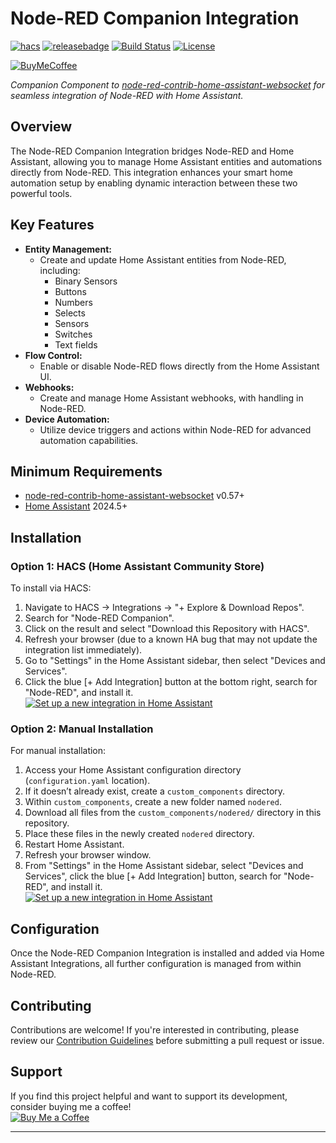 # Node-RED Companion Integration

[![hacs][hacsbadge]][hacs] [![releasebadge]][release] [![Build Status][buildstatus-shield]][buildstatus-link] [![License][license-shield]](LICENSE.md)

[![BuyMeCoffee][buymecoffeebadge]][buymecoffee]

_Companion Component to [node-red-contrib-home-assistant-websocket](https://github.com/zachowj/node-red-contrib-home-assistant-websocket) for seamless integration of Node-RED with Home Assistant._

## Overview

The Node-RED Companion Integration bridges Node-RED and Home Assistant, allowing you to manage Home Assistant entities and automations directly from Node-RED. This integration enhances your smart home automation setup by enabling dynamic interaction between these two powerful tools.

## Key Features

- **Entity Management:**
  - Create and update Home Assistant entities from Node-RED, including:
    - Binary Sensors
    - Buttons
    - Numbers
    - Selects
    - Sensors
    - Switches
    - Text fields
- **Flow Control:**
  - Enable or disable Node-RED flows directly from the Home Assistant UI.
- **Webhooks:**
  - Create and manage Home Assistant webhooks, with handling in Node-RED.
- **Device Automation:**
  - Utilize device triggers and actions within Node-RED for advanced automation capabilities.

## Minimum Requirements

- [node-red-contrib-home-assistant-websocket](https://github.com/zachowj/node-red-contrib-home-assistant-websocket) v0.57+
- [Home Assistant](https://github.com/home-assistant/core) 2024.5+

## Installation

### Option 1: HACS (Home Assistant Community Store)

To install via HACS:

1. Navigate to HACS -> Integrations -> "+ Explore & Download Repos".
2. Search for "Node-RED Companion".
3. Click on the result and select "Download this Repository with HACS".
4. Refresh your browser (due to a known HA bug that may not update the integration list immediately).
5. Go to "Settings" in the Home Assistant sidebar, then select "Devices and Services".
6. Click the blue [+ Add Integration] button at the bottom right, search for "Node-RED", and install it.  
   [![Set up a new integration in Home Assistant](https://my.home-assistant.io/badges/config_flow_start.svg)](https://my.home-assistant.io/redirect/config_flow_start/?domain=nodered)

### Option 2: Manual Installation

For manual installation:

1. Access your Home Assistant configuration directory (`configuration.yaml` location).
2. If it doesn’t already exist, create a `custom_components` directory.
3. Within `custom_components`, create a new folder named `nodered`.
4. Download all files from the `custom_components/nodered/` directory in this repository.
5. Place these files in the newly created `nodered` directory.
6. Restart Home Assistant.
7. Refresh your browser window.
8. From "Settings" in the Home Assistant sidebar, select "Devices and Services", click the blue [+ Add Integration] button, search for "Node-RED", and install it.  
   [![Set up a new integration in Home Assistant](https://my.home-assistant.io/badges/config_flow_start.svg)](https://my.home-assistant.io/redirect/config_flow_start/?domain=nodered)

## Configuration

Once the Node-RED Companion Integration is installed and added via Home Assistant Integrations, all further configuration is managed from within Node-RED.

## Contributing

Contributions are welcome! If you're interested in contributing, please review our [Contribution Guidelines](CONTRIBUTING.md) before submitting a pull request or issue.

## Support

If you find this project helpful and want to support its development, consider buying me a coffee!  
[![Buy Me a Coffee][buymecoffeebadge]][buymecoffee]

---

[buymecoffee]: https://www.buymeacoffee.com/zachowj
[buymecoffeebadge]: https://www.buymeacoffee.com/assets/img/custom_images/orange_img.png
[license-shield]: https://img.shields.io/github/license/zachowj/hass-node-red.svg?style=for-the-badge
[hacs]: https://github.com/zachowj/hass-node-red
[hacsbadge]: https://img.shields.io/badge/HACS-Default-orange.svg?style=for-the-badge
[release]: https://github.com/zachowj/hass-node-red/releases
[releasebadge]: https://img.shields.io/github/v/release/zachowj/hass-node-red?style=for-the-badge
[buildstatus-shield]: https://img.shields.io/github/actions/workflow/status/zachowj/hass-node-red/push.yml?branch=main&style=for-the-badge
[buildstatus-link]: https://github.com/zachowj/hass-node-red/actions
